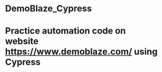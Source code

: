 ﻿# DemoBlaze_Cypress
# Practice automation code on website https://www.demoblaze.com/ using Cypress
